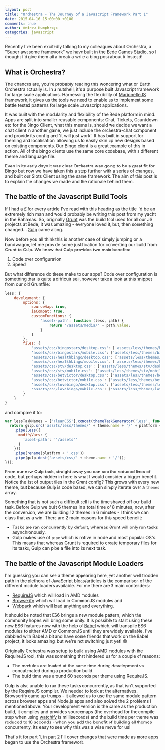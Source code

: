 ```yaml
---
layout: post
title: "Orchestra - The Journey of a Javascript Framework Part 1"
date: 2015-04-16 15:00:00 +0100
comments: true
author: Andrew Humphreys
categories: javascript
---
```



Recently I've been excitedly talking to my colleagues about Orchestra, a "Super awesome framework" we have built in the Bede Games Studio, so I thought I'd give them all a break a write a blog post about it instead!

<!-- more -->

## What is Orchestra?

The chances are, you're probably reading this wondering what on Earth Orchestra actually is. In a nutshell, it's a purpose built Javascript framework for large scale applications. Harnessing the flexibility of [MarionetteJS](http://marionettejs.com/) framework, it gives us the tools we need to enable us to implement some battle tested patterns for large scale Javascript applications.

It was built with the modularity and flexibility of the Bede platform in mind. Apps are split into smaller reusable  components: Chat, Tickets, Countdown etc for the Bingo Client, what this means is, should we decide we want a chat client in another game, we just include the orchestra-chat component and provide its config and 'it will just work'. It has built in support for theming and localisation, allowing us to easily skin up new designs based on existing components. Our Bingo client is a great example of this in action. All of the bingo clients use the same core codebase, with a different theme and language file.

Even in its early days it was clear Orchestra was going to be a great fit for Bingo but now we have taken this a step further with a series of changes, and built our Slots Client using the same framework. The aim of this post is to explain the changes we made and the rationale behind them.

## The battle of the Javascript Build Tools

If I had a £ for every article I've read with this heading as the title I'd be an extremely rich man and would probably be writing this post from my yacht in the Bahamas. So, originally [Grunt](http://gruntjs.com) was the build tool used for all our JS projects at Bede, it was amazing - everyone loved it, but, then something changed... [Gulp](http://gulpjs.com) came along.

Now before you all think this is another case of simply jumping on a bandwagon, let me provide some justification for converting our build from Grunt to Gulp. We know that Gulp provides two main benefits:

1. Code over configuration
2. Speed

But what difference do these make to our apps? Code over configuration is something that is quite a difficult sell, however take a look at this snippet from our old Gruntfile:

```js
less: {
  	development: {
	    options: {
	      	sourceMap: true,
	      	ieCompat: true,
	      	customFunctions: {
	        	'assets-path': function (less, path) {
		          	return '/assets/media/' + path.value;
		        }
	      	}
	    },
	    files: {
	      	'assets/css/bingostars/desktop.css': ['assets/less/themes/bingostars/desktop/main.less'],
	      	'assets/css/bingostars/mobile.css': ['assets/less/themes/bingostars/mobile/main.less'],
	      	'assets/css/healthbingo/desktop.css': ['assets/less/themes/healthbingo/desktop/main.less'],
	      	'assets/css/healthbingo/mobile.css': ['assets/less/themes/healthbingo/mobile/main.less'],
	      	'assets/css/stv/desktop.css': ['assets/less/themes/stv/desktop/main.less'],
	      	'assets/css/stv/mobile.css': ['assets/less/themes/stv/mobile/main.less'],
	      	'assets/css/betvictor/desktop.css': ['assets/less/themes/betvictor/desktop/main.less'],
	      	'assets/css/betvictor/mobile.css': ['assets/less/themes/betvictor/mobile/main.less'],
	      	'assets/css/lovebingo/desktop.css': ['assets/less/themes/lovebingo/desktop/main.less'],
	      	'assets/css/lovebingo/mobile.css': ['assets/less/themes/lovebingo/mobile/main.less']
	    }
  	}
}
```

and compare it to:

```js
var lessTaskNames = ['cleanCSS'].concat(themeTaskGenerator('less', function (theme, platform) {
  return gulp.src('assets/less/themes/' + theme.name + '/' + platform + '/main.less')
    .pipe(less({
      modifyVars: {
        'asset-path': '"/assets"'
      }
    }))
    .pipe(rename(platform + '.css'))
    .pipe(gulp.dest('assets/css/' + theme.name + '/'));
}));

```

From our new Gulp task, straight away you can see the reduced lines of code, but perhaps hidden in here is what I would consider a bigger benefit. Notice the list of output files in the Grunt config? This grows with every new theme, but because Gulp is code based, we can simply iterate over a `themes` array. 

Something that is not such a difficult sell is the time shaved off our build task. Before Gulp we built 6 themes in a total time of 8 minutes, now, after the conversion, we are building 12 themes in 6 minutes - I think we can class that as a win. There are 2 main reasons for this speed benefit:
* Tasks are ran concurrently by default, whereas Grunt will only run tasks asynchronously. 
* Gulp makes use of `pipe` which is native in node and most popular OS's. This means that whereas Grunt is required to create temporary files for its tasks, Gulp can pipe a file into its next task.

## The battle of the Javascript Module Loaders

I'm guessing you can see a theme appearing here, yet another well trodden path in the plethora of JavaScript blogs/articles is the comparison of the different module loaders available. 
For me there are 3 main contenders: 
* [RequireJS](http://requirejs.org) which will load in AMD modules
* [Browserify](http://browserify.org) which will load in CommonJS modules and 
* [Webpack](http://webpack.github.io) which will load anything and everything. 
 
It should be noted that ES6 brings a new module pattern, which the community hopes will bring some unity. It is possible to start using these new ES6 features now with the help of [Babel](http://babeljs.io/) which, will transpile ES6 modules to either AMD or CommonJS until they are widely available. I've dabbled with Babel a bit and have some friends that work on the Babel project, it looks amazing, but we're not switching just yet! :smile:

Originally Orchestra was setup to build using AMD modules with the RequireJS tool, this was something that hindered us for a couple of reasons:

* The modules are loaded at the same time during development vs concatenated during a production build.
* The build time was around 60 seconds per theme using RequireJS.

Gulp is also unable to run these tasks concurrently, as that isn't supported by the RequireJS compiler. We needed to look at the alternatives. Browserify came up trumps - it allowed us to use the same module pattern across browser apps and Node.js apps and also solved the 2 problems I mentioned above: Your development version is the same as the production build, it compiles and provides sourcemaps (the overhead for the compile step when using [watchify](https://github.com/substack/watchify) is milliseconds) and the build time per theme was reduced to 18 seconds - when you add the benefit of building all themes concurrently, its easy to see why this was a wise move for us!

That's it for part 1, in part 2 I'll cover changes that were made as more apps began to use the Orchestra framework.
